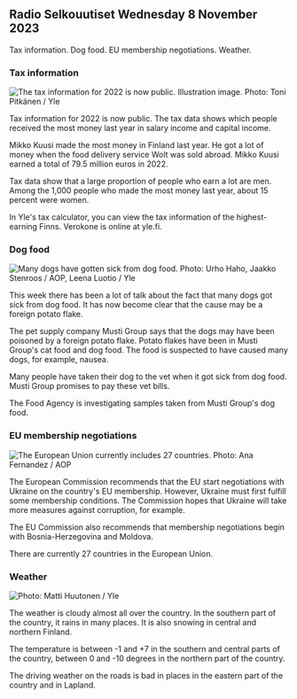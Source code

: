 ## Radio Selkouutiset Wednesday 8 November 2023

Tax information. Dog food. EU membership negotiations. Weather.

### Tax information

![The tax information for 2022 is now public. Illustration image. Photo: Toni Pitkänen / Yle](https://images.cdn.yle.fi/image/upload/c_crop,h_2628,w_4672,x_747,y_536/ar_1.7777777777777777,c_fill,g_faces,h_675,w_1200/dpr_1.0/q_auto:eco/f_auto/fl_lossy/v1692260664/39-115812464ddd8da1ad5a)

Tax information for 2022 is now public. The tax data shows which people received the most money last year in salary income and capital income.

Mikko Kuusi made the most money in Finland last year. He got a lot of money when the food delivery service Wolt was sold abroad. Mikko Kuusi earned a total of 79.5 million euros in 2022.

Tax data show that a large proportion of people who earn a lot are men. Among the 1,000 people who made the most money last year, about 15 percent were women.

In Yle's tax calculator, you can view the tax information of the highest-earning Finns. Verokone is online at yle.fi.

### Dog food

![Many dogs have gotten sick from dog food. Photo: Urho Haho, Jaakko Stenroos / AOP, Leena Luotio / Yle](https://images.cdn.yle.fi/image/upload/c_crop,h_1080,w_1919,x_0,y_0/ar_1.7777777777777777,c_fill,g_faces,h_675,w_1200/dpr_1.0/q_auto:eco/f_auto/fl_lossy/v1699386970/39-11965956548f484ed3bb)

This week there has been a lot of talk about the fact that many dogs got sick from dog food. It has now become clear that the cause may be a foreign potato flake.

The pet supply company Musti Group says that the dogs may have been poisoned by a foreign potato flake. Potato flakes have been in Musti Group's cat food and dog food. The food is suspected to have caused many dogs, for example, nausea.

Many people have taken their dog to the vet when it got sick from dog food. Musti Group promises to pay these vet bills.

The Food Agency is investigating samples taken from Musti Group's dog food.

### EU membership negotiations

![The European Union currently includes 27 countries. Photo: Ana Fernandez / AOP](https://images.cdn.yle.fi/image/upload/c_crop,h_2394,w_4256,x_0,y_419/ar_1.7777777777777777,c_fill,g_faces,h_675,w_1200/dpr_1.0/q_auto:eco/f_auto/fl_lossy/v1632407032/39-857648614c8a7c923f2)

The European Commission recommends that the EU start negotiations with Ukraine on the country's EU membership. However, Ukraine must first fulfill some membership conditions. The Commission hopes that Ukraine will take more measures against corruption, for example.

The EU Commission also recommends that membership negotiations begin with Bosnia-Herzegovina and Moldova.

There are currently 27 countries in the European Union.

### Weather

![ Photo: Matti Huutonen / Yle](https://images.cdn.yle.fi/image/upload/c_crop,h_1080,w_1919,x_0,y_0/ar_1.7777777777777777,c_fill,g_faces,h_675,w_1200/dpr_1.0/q_auto:eco/f_auto/fl_lossy/v1699449326/39-1197700654b89b86284a)

The weather is cloudy almost all over the country. In the southern part of the country, it rains in many places. It is also snowing in central and northern Finland.

The temperature is between -1 and +7 in the southern and central parts of the country, between 0 and -10 degrees in the northern part of the country.

The driving weather on the roads is bad in places in the eastern part of the country and in Lapland.